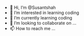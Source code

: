 - 👋 Hi, I’m @Susantshah
- 👀 I’m interested in learning coding
- 🌱 I’m currently learning coding
- 💞️ I’m looking to collaborate on ...
- 📫 How to reach me ...

<!---
Susantshah/Susantshah is a ✨ special ✨ repository because its `README.md` (this file) appears on your GitHub profile.
You can click the Preview link to take a look at your changes.
--->
